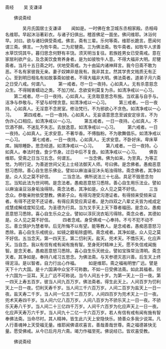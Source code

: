   斋经
　　吴 支谦译




　　佛说斋经

　　　　吴月氏国居士支谦译
　　闻如是。一时佛在舍卫城东丞相家殿。丞相母名维耶。早起沐浴著彩衣。与诸子妇俱出。稽首佛足一面坐。佛问维耶。沐浴何早。对曰。欲与诸妇俱受斋戒。佛言。斋有三辈。乐何等斋。维耶长跪言。愿闻何谓三斋。佛言。一为牧牛斋。二为尼犍斋。三为佛法斋。牧牛斋者。如牧牛人求善水草饮饲其牛。暮归思念何野有丰饶。须天明当复往。若族姓男女已受斋戒。意在家居利欲产业。及念美饮食育养身者。是为如彼牧牛人意。不得大福非大明。尼犍斋者。当月十五日斋之时。伏地受斋戒。为十由延内诸神拜言。我今日斋不敢为恶。不名有家彼我无亲。妻子奴婢非是我有。我非其主。然其学贵文贱质无有正心。至到明日相名有如故事斋如彼者。不得大福非大明。佛法斋者。道弟子月六斋之日受八戒。何谓八。
　　第一戒者。尽一日一夜持。心如真人。无有杀意慈念众生。不得贼害蠕动之类。不加刀杖。念欲安利莫复为杀。如清净戒以一心习。
　　第二戒者。尽一日一夜持。心如真人。无贪取意思念布施。当欢喜与自手与。洁净与恭敬与。不望与却悭贪意。如清净戒以一心习。
　　第三戒者。一日一夜持。心如真人。无淫意不念房室。修治梵行。不为邪欲心不贪色。如清净戒以一心习。
　　第四戒者。一日一夜持。心如真人。无妄语意思念至诚安定徐言。不为伪诈心口相应。如清净戒以一心习。
　　第五戒者。一日一夜持。心如真人。不饮酒不醉。不迷乱不失志。去放逸意。如清净戒以一心习。
　　第六戒者。一日一夜持。心如真人。无求安意。不著华香。不傅脂粉。不为歌舞倡乐。如清净戒以一心习。
　　第七戒者。一日一夜持。心如真人。无求安意。不卧好床。卑床草席。捐除睡卧。思念经道。如清净戒以一心习。
　　第八戒者。一日一夜持。心如真人。奉法时食。食少节身。过日中后不复食。如清净戒以一心习。
　　佛告维耶。受斋之日当习五念。何谓五。
　　一当念佛。佛为如来。为至真。为等正觉。为明行足。为善逝世间父无上士经法御天人师。号曰佛。是念佛者。愚痴恶意怒习悉除。善心自生思乐佛业。譬如以麻油澡豆沐头垢浊得除。斋念佛者。其净如是。众人见之莫不好信。
　　二当念法。佛所说法三十七品。具足不毁思念勿忘。当知此法为世间明。是念法者。愚痴恶意怒习悉除。善心自生用乐法业。譬如以麻油澡豆浴身垢浊得除。斋念法者。其净如是。众人见之莫不好信。
　　三当念众。恭敬亲附依受慧教。佛弟子众。有得沟港受沟港证者。有得频来受频来证者。有得不还受不还证者。有得应真受应真证者。是为四双之八辈丈夫皆为戒成定成慧成解成度知见成。为圣德为行具。当为叉手天上天下尊者福田。是念众。愚痴恶意怒习悉除。喜心自生乐众之业。譬如以淳灰浣衣垢污得除。斋念众者。其德如是。众人见之莫不好信。
　　四者念戒。身受佛戒一心奉持。不亏不犯不动不忘。善立慎护为慧者举。后无所悔不以有望。能等教人。是念戒者。愚痴恶意怒习悉除。喜心自生乐戒统业。如镜之磨垢除盛明。斋念戒者。其净如是。众人见之莫不好信。五当念天。第一四天王。第二忉利天。盐天。兜术天。不憍乐天。化应声天。当自念。我以有信有戒有闻有施有智。至身死时精神上天。愿不失信戒闻施智。是念天者。愚痴恶意怒习悉除。喜心自生乐天统业。譬如宝珠常治清明。斋念天者。其净如是。奉持八戒习五思念。为佛法斋。与天参德灭恶兴善。后生天上终得泥洹。是以智者。自力行出心作福。
　　如是维耶。斋之福祐明誉广远。譬是天下十六大国。是十六国满中众宝不可称数。不如一日受佛法斋。如此其福者。则十六国为一豆耳。天上广远不可称说。当今人间五十岁。为第一天上一日一夜。第一四天上寿五百岁。彼当人间九百万岁。佛法斋者。得生此天上。人间百岁为忉利天上一日一夜。忉利天寿千岁。当人间三千六百万岁。人间二百岁为盐天上一日一夜。盐天寿二千岁。当人间一亿五千二百万岁。人间四百岁为兜术天上一日一夜。兜术天寿四千岁。当人间六亿八百万岁。人间八百岁为不骄乐天上一日一夜。不骄乐天寿八千岁。当人间二十三亿四千万岁。人间千六百岁为化应声天上一日一夜。化应声天寿万六千岁。当人间九十二亿一千六百万岁。若人有信有戒有闻有施有智奉佛法斋。当命尽时。其人精神。皆生此六天上安隐快乐。猗善众多我少说耳。凡人行善魂神上天受福无量。维耶闻佛语欢喜言。善哉善哉世尊。斋之福德甚快无量。愿受佛戒。从今已后月月六斋。竭力作福至死。佛说经已。皆欢喜受教。

　　佛说斋经


